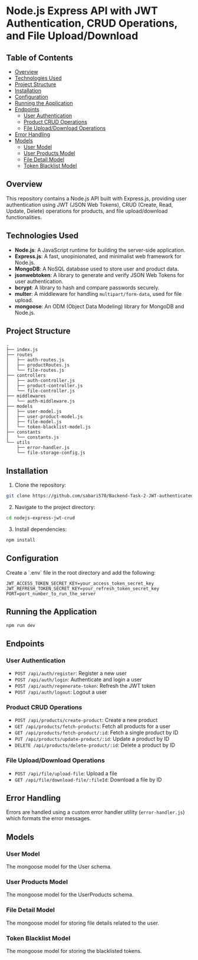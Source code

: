 # Node.js Express API with JWT Authentication, CRUD Operations, and File Upload/Download

## Table of Contents

- [Overview](#overview)
- [Technologies Used](#technologies-used)
- [Project Structure](#project-structure)
- [Installation](#installation)
- [Configuration](#configuration)
- [Running the Application](#running-the-application)
- [Endpoints](#endpoints)
  - [User Authentication](#user-authentication)
  - [Product CRUD Operations](#product-crud-operations)
  - [File Upload/Download Operations](#file-uploaddownload-operations)
- [Error Handling](#error-handling)
- [Models](#models)
  - [User Model](#user-model)
  - [User Products Model](#user-products-model)
  - [File Detail Model](#file-detail-model)
  - [Token Blacklist Model](#token-blacklist-model)

## Overview

This repository contains a Node.js API built with Express.js, providing user authentication using JWT (JSON Web Tokens), CRUD (Create, Read, Update, Delete) operations for products, and file upload/download functionalities.

## Technologies Used

- **Node.js**: A JavaScript runtime for building the server-side application.
- **Express.js**: A fast, unopinionated, and minimalist web framework for Node.js.
- **MongoDB**: A NoSQL database used to store user and product data.
- **jsonwebtoken**: A library to generate and verify JSON Web Tokens for user authentication.
- **bcrypt**: A library to hash and compare passwords securely.
- **multer**: A middleware for handling `multipart/form-data`, used for file upload.
- **mongoose**: An ODM (Object Data Modeling) library for MongoDB and Node.js.

## Project Structure
```
.
├── index.js
├── routes
│   ├── auth-routes.js
│   ├── productRoutes.js
│   └── file-routes.js
├── controllers
│   ├── auth-controller.js
│   ├── product-controller.js
│   └── file-controller.js
├── middlewares
│   └── auth-middleware.js
├── models
│   ├── user-model.js
│   ├── user-product-model.js
│   ├── file-model.js
│   └── token-blacklist-model.js
├── constants
│   └── constants.js
└── utils
    ├── error-handler.js
    └── file-storage-config.js
```

## Installation

1. Clone the repository:

```bash
git clone https://github.com/sabari570/Backend-Task-2-JWT-authenticated-APIs-for-user-product-and-file-manipulation-.git
```

2. Navigate to the project directory:

```bash
cd nodejs-express-jwt-crud
```

3. Install dependencies:

```bash
npm install
```

## Configuration

Create a \`.env\` file in the root directory and add the following:

```env
JWT_ACCESS_TOKEN_SECRET_KEY=your_access_token_secret_key
JWT_REFRESH_TOKEN_SECRET_KEY=your_refresh_token_secret_key
PORT=port_number_to_run_the_server
```

## Running the Application

```bash
npm run dev
```

## Endpoints

### User Authentication

- `POST /api/auth/register`: Register a new user
- `POST /api/auth/login`: Authenticate and login a user
- `POST /api/auth/regenerate-token`: Refresh the JWT token
- `POST /api/auth/logout`: Logout a user

### Product CRUD Operations

- `POST /api/products/create-product`: Create a new product
- `GET /api/products/fetch-products`: Fetch all products for a user
- `GET /api/products/fetch-product/:id`: Fetch a single product by ID
- `PUT /api/products/update-product/:id`: Update a product by ID
- `DELETE /api/products/delete-product/:id`: Delete a product by ID

### File Upload/Download Operations

- `POST /api/file/upload-file`: Upload a file
- `GET /api/file/download-file/:fileId`: Download a file by ID

## Error Handling

Errors are handled using a custom error handler utility (`error-handler.js`) which formats the error messages.

## Models

### User Model

The mongoose model for the User schema.

### User Products Model

The mongoose model for the UserProducts schema.

### File Detail Model

The mongoose model for storing file details related to the user.

### Token Blacklist Model

The mongoose model for storing the blacklisted tokens.
